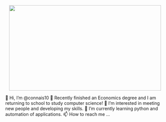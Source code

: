  <div align="center">
  <img src="https://giphy.com/embed/8CYD7zQOYECt2UolVp/video" height="270" width="480">
</div>

👋 Hi, I’m @connais10
🏫 Recently finished an Economics degree and I am returning to school to study computer science!
👀 I’m interested in meeting new people and developing my skills.
🌱 I’m currently learning python and automation of applications.
📫 How to reach me ...
